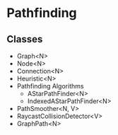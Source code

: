 # Pathfinding
## Classes
* Graph\<N>
* Node\<N>
* Connection\<N>
* Heuristic\<N>
* Pathfinding Algorithms
  * AStarPathFinder\<N>
  * IndexedAStarPathFinder\<N>
* PathSmoother\<N, V>
* RaycastCollisionDetector\<V>
* GraphPath\<N>

